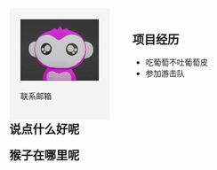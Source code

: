 <style>
.container {
  display: flex;
  width: 120%;
}
.sidebar {
  width: 30%;
  background-color: #f5f5f5;
  padding: 20px;
  box-sizing: border-box;
}
.sidebar img {
  max-width: 100%;
  height: auto;
}
.main {
  width: 70%;
  padding: 40px;
  box-sizing: border-box;
}
.page-break {
  page-break-after: always;
}
h2 {
  margin-top: 0;
}
</style>


<div class="container">
  <div class="sidebar">
    <img src="gougou.png" />
    <p>联系邮箱</p>
  </div>
  <div class="main">

  ##  **项目经历**
  - 吃葡萄不吐葡萄皮
  - 参加游击队

  </div>
</div>

<!-- 强制分页 -->
<div class="page-break"></div>

## **说点什么好呢**

## **猴子在哪里呢**